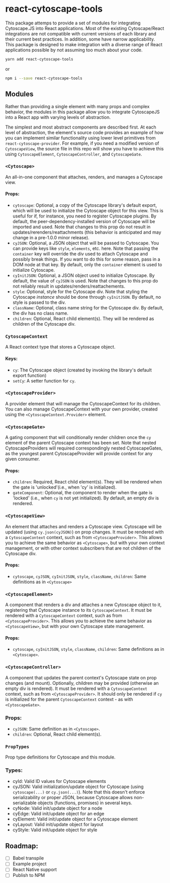 # react-cytoscape-tools

This package attemps to provide a set of modules for integrating Cytoscape.JS into React applications.
Most of the existing Cytoscape/React integrations are not compatible with current versions of each library and their current best practices.
In addition, some have narrow applicability.
This package is designed to make integration with a diverse range of React applications possible by not assuming too much about your code.

```bash
yarn add react-cytoscape-tools
```

or

```bash
npm i --save react-cytoscape-tools
```

## Modules 

Rather than providing a single element with many props and complex behavior, 
the modules in this package allow you to integrate CytoscapeJS into a React app with varying levels of abstraction.

The simplest and most abstract components are described first.
At each level of abstraction,
the element's source code provides an example of how you can implement similar functionality using lower level primitives from
`react-cytoscape-provider`.
For example, if you need a modified version of `CytoscapeView`,
the source file in this repo will show you have to achieve this using `CytoscapeElement`, `CytoscapeController`, and `CytoscapeGate`.

### `<Cytoscape>`
An all-in-one component that attaches, renders, and manages a Cytoscape view.

#### Props:
- `cytoscape`: Optional, a copy of the Cytoscape library's default export,
  which will be used to initialize the Cytoscape object for this view.
  This is useful for if, for instance, you need to register Cytoscape plugins.
  By default, the peer-dependency-installed version of Cytoscape will be imported and used.
  Note that changes to this prop do not result in updates/rerenders/reattachments
  (this behavior is anticipated and may change in a pre-1.0.0 minor release).
- `cyJSON`: Optional, a JSON object that will be passed to Cytoscape.
  You can provide keys like `style`, `elements`, etc. here. 
  Note that passing the `container` key will override the div used to
  attach Cytoscape and possibly break things.
  If you want to do this for some reason, pass in a DOM node at that key.
  By default, only the `container` element is used to initialize Cytoscape.
- `cyInitJSON`: Optional, a JSON object used to initialize Cytoscape.
  By default, the value of `cyJSON` is used.
  Note that changes to this prop do not reliably result in updates/renders/reattachements.
- `style`: Optional, style for the Cytoscape div.
 Note that styling the Cytoscape *instance* should be done through `cyInitJSON`.
 By default, no style is passed to the div.
- `className`: Optional, class name string for the Cytoscape div.
 By default, the div has no class name.
- `children`: Optional, React child element(s).
 They will be rendered as children of the Cytoscape div.

### `CytoscapeContext`
A React context type that stores a Cytoscape object.

#### Keys:
- `cy`: The Cytoscape object (created by invoking the library's default export function)
- `setCy`: A setter function for `cy`.

### `<CytoscapeProvider>`
A provider element that will manage the CytoscapeContext for its children.
You can also manage CytoscapeContext with your own provider,
created using the `<CytoscapeContext.Provider>` element.

### `<CytoscapeGate>`
A gating component that will conditionally render children
once the `cy` element of the parent Cytoscape context has been set.
Note that nested CytoscapeProviders will required correspondingly nested CytoscapeGates,
as the youngest parent CytoscapeProvider will provide context for any given consumer.

#### Props:
- `children`: Required, React child element(s).
  They will be rendered when the gate is 'unlocked'(i.e., when 'cy' is initialized).
- `gateComponent`: Optional, the component to render when the gate is 'locked'
  (i.e., when `cy` is not yet initialized). By default, an empty div is rendered.

### `<CytoscapeView>`
An element that attaches and renders a Cytoscape view.
Cytoscape will be updated (using `cy.json(cyJSON)`) on prop changes.
It must be rendered with a `CytoscapeContext` context, such as from `<CytoscapeProvider>`.
This allows you to achieve the same behavior as `<Cytoscape>`,
but with your own context management,
or with other context subscribers that are not children of the Cytoscape div.

#### Props:
- `cytoscape`, `cyJSON`, `cyInitJSON`, `style`, `className`, `children`:
 Same definitions as in `<Cytoscape>`


### `<CytoscapeElement>`
A component that renders a div and attaches a new Cytoscape object to it,
registering that Cytoscape instance to its `CytoscapeContext`.
It must be rendered with a `CytoscapeContext` context, such as from `<CytoscapeProvider>`.
This allows you to achieve the same behavior as `<CytoscapeView>`,
but with your own Cytoscape state management.

#### Props:
- `cytoscape`, `cyInitJSON`, `style`, `className`, `children`:
 Same definitions as in `<Cytoscape>`.

### `<CytoscapeController>`
A component that updates the parent context's Cytoscape state on prop changes (and mount).
Optionally, children may be provided (otherwise an empty div is rendered).
It must be rendered with a `CytoscapeContext` context, such as from `<CytoscapeProvider>`.
It should only be rendered if `cy` is initialized for the parent `CytoscapeContext` context - as with `<CytoscapeGate>`.

### Props:
- `cyJSON`: Same definition as in `<Cytoscape>`.
- `children`: Optional, React child element(s). 

### `PropTypes`
Prop type definitions for Cytoscape and this module.

### Types:
- cyId: Valid ID values for Cytoscape elements
- cyJSON: Valid initialization/update object for Cytoscape
 (using `cytoscape(...)` or `cy.json(...)`).
 Note that this doesn't enforce serializability or proper JSON,
 because Cytoscape allows non-serializable objects (functions, promises) in several keys.
- cyNode: Valid init/update object for a node
- cyEdge: Valid init/update object for an edge
- cyElement: Valid init/update object for a Cytoscape element
- cyLayout: Valid init/update object for layout
- cyStyle: Valid init/update object for style

## Roadmap:

- [ ] Babel transpile
- [ ] Example project
- [ ] React Native support
- [ ] Publish to NPM
